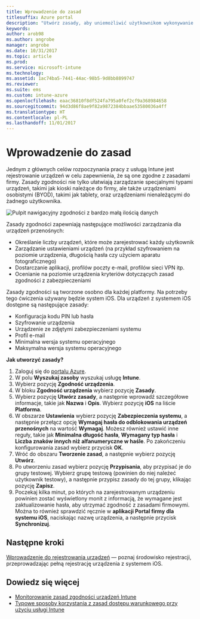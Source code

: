 ```yaml
---
title: Wprowadzenie do zasad
titlesuffix: Azure portal
description: "Utwórz zasady, aby uniemożliwić użytkownikom wykonywanie nieautoryzowanych działań na swoich urządzeniach."
keywords: 
author: arob98
ms.author: angrobe
manager: angrobe
ms.date: 10/31/2017
ms.topic: article
ms.prod: 
ms.service: microsoft-intune
ms.technology: 
ms.assetid: 1ac74ba5-7441-44ac-98b5-9d8bb8899747
ms.reviewer: 
ms.suite: ems
ms.custom: intune-azure
ms.openlocfilehash: eaac36810f8df524fa795a0fef2cf9a368984658
ms.sourcegitcommit: 94d3d86f8ae9f82a9872384bbaae53580036a4ff
ms.translationtype: HT
ms.contentlocale: pl-PL
ms.lasthandoff: 11/01/2017
---
```

# <a name="get-started-with-policies"></a>Wprowadzenie do zasad

Jednym z głównych celów rozpoczynania pracy z usługą Intune jest rejestrowanie urządzeń w celu zapewnienia, że są one zgodne z zasadami firmy. Zasady zgodności nie tylko ułatwiają zarządzanie specjalnymi typami urządzeń, takimi jak kioski należące do firmy, ale także urządzeniami osobistymi (BYOD), takimi jak tablety, oraz urządzeniami nienależącymi do żadnego użytkownika.

![Pulpit nawigacyjny zgodności z bardzo małą ilością danych](/intune/media/generic-compliance-dashboard.png)

Zasady zgodności zapewniają następujące możliwości zarządzania dla urządzeń przenośnych:

* Określanie liczby urządzeń, które może zarejestrować każdy użytkownik
* Zarządzanie ustawieniami urządzeń (na przykład szyfrowaniem na poziomie urządzenia, długością hasła czy użyciem aparatu fotograficznego)
* Dostarczanie aplikacji, profilów poczty e-mail, profilów sieci VPN itp.
* Ocenianie na poziomie urządzenia kryteriów dotyczących zasad zgodności z zabezpieczeniami

Zasady zgodności są tworzone osobno dla każdej platformy. Na potrzeby tego ćwiczenia używany będzie system iOS. Dla urządzeń z systemem iOS dostępne są następujące zasady:

* Konfiguracja kodu PIN lub hasła
* Szyfrowanie urządzenia
* Urządzenie ze zdjętymi zabezpieczeniami systemu
* Profil e-mail
* Minimalna wersja systemu operacyjnego
* Maksymalna wersja systemu operacyjnego

__Jak utworzyć zasady?__

1. Zaloguj się do [portalu Azure](https://portal.azure.com).
2. W polu **Wyszukaj zasoby** wyszukaj usługę **Intune**.
3. Wybierz pozycję **Zgodność urządzenia**.
4. W bloku **Zgodność urządzenia** wybierz pozycję **Zasady**.
5. Wybierz pozycję **Utwórz zasady**, a następnie wprowadź szczegółowe informacje, takie jak **Nazwa** i **Opis**. Wybierz pozycję **iOS** na liście **Platforma**.
6. W obszarze **Ustawienia** wybierz pozycję **Zabezpieczenia systemu**, a następnie przełącz opcję **Wymagaj hasła do odblokowania urządzeń przenośnych** na wartość **Wymagaj**. Możesz również ustawić inne reguły, takie jak **Minimalna długość hasła**, **Wymagany typ hasła** i **Liczba znaków innych niż alfanumeryczne w haśle**. Po zakończeniu konfigurowania zasad wybierz przycisk **OK**.
7. Wróć do obszaru **Tworzenie zasad**, a następnie wybierz pozycję **Utwórz**.
8. Po utworzeniu zasad wybierz pozycję **Przypisania**, aby przypisać je do grupy testowej. Wybierz grupę testową (powinien do niej należeć użytkownik testowy), a następnie przypisz zasady do tej grupy, klikając pozycję **Zapisz**.
9. Poczekaj kilka minut, po których na zarejestrowanym urządzeniu powinien zostać wyświetlony monit z informacją, że wymagane jest zaktualizowanie hasła, aby utrzymać zgodność z zasadami firmowymi. Można to również sprawdzić ręcznie w **aplikacji Portal firmy dla systemu iOS**, naciskając nazwę urządzenia, a następnie przycisk **Synchronizuj**.

## <a name="next-steps"></a>Następne kroki

[Wprowadzenie do rejestrowania urządzeń](get-started-enroll.md) — poznaj środowisko rejestracji, przeprowadzając pełną rejestrację urządzenia z systemem iOS.

## <a name="learn-more"></a>Dowiedz się więcej

* [Monitorowanie zasad zgodności urządzeń Intune](compliance-policy-monitor.md)
* [Typowe sposoby korzystania z zasad dostępu warunkowego przy użyciu usługi Intune](conditional-access-intune-common-ways-use.md)

